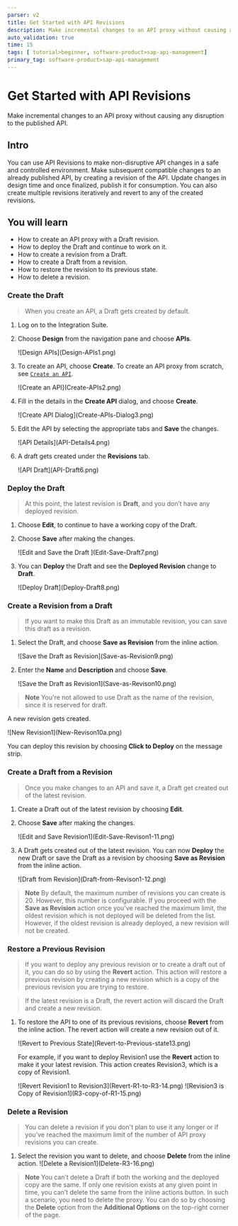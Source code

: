 ```yaml
---
parser: v2
title: Get Started with API Revisions
description: Make incremental changes to an API proxy without causing any disruption to the published API.
auto_validation: true
time: 15
tags: [ tutorial>beginner, software-product>sap-api-management]
primary_tag: software-product>sap-api-management
---
```


# Get Started with API Revisions

<!-- description --> Make incremental changes to an API proxy without causing any disruption to the published API.

## Intro
You can use API Revisions to make non-disruptive API changes in a safe and controlled environment. Make subsequent compatible changes to an already published API, by creating a revision of the API. Update changes in design time and once finalized, publish it for consumption. You can also create multiple revisions iteratively and revert to any of the created revisions.


## You will learn
  - How to create an API proxy with a Draft revision.
  - How to deploy the Draft and continue to work on it.
  - How to create a revision from a Draft.
  - How to create a Draft from a revision.
  - How to restore the revision to its previous state.
  - How to delete a revision.


### Create the Draft

>When you create an API, a Draft gets created by default.


1. Log on to the Integration Suite.

2. Choose **Design** from the navigation pane and choose **APIs**.
   <!-- border -->![Design APIs](Design-APIs1.png)

3. To create an API, choose **Create**.
   To create an API proxy from scratch, see [`Create an API`](https://help.sap.com/docs/sap-api-management/sap-api-management/create-api?version=Cloud).
   <!-- border -->![Create an API](Create-APIs2.png)
   
4. Fill in the details in the **Create API** dialog, and choose **Create**.
   <!-- border -->![Create API Dialog](Create-APIs-Dialog3.png)

5. Edit the API by selecting the appropriate tabs and **Save** the changes.
   <!-- border -->![API Details](API-Details4.png)

6. A draft gets created under the **Revisions** tab.
   <!-- border -->![API Draft](API-Draft6.png)
    

### Deploy the Draft

>At this point, the latest revision is **Draft**, and you don’t have any deployed revision.
        

1. Choose **Edit**, to continue to have a working copy of the Draft.

2. Choose **Save** after making the changes.
   <!-- border -->![Edit and Save the Draft ](Edit-Save-Draft7.png)

3. You can **Deploy** the Draft and see the **Deployed Revision** change to **Draft**.
   <!-- border -->![Deploy Draft](Deploy-Draft8.png)

  
### Create a Revision from a Draft
 
>If you want to make this Draft as an immutable revision, you can save this draft as a revision.
      

1. Select the Draft, and choose **Save as Revision** from the inline action.
   <!-- border -->![Save the Draft as Revision](Save-as-Revision9.png)

          
2. Enter the **Name** and **Description** and choose **Save**. 
   <!-- border -->![Save the Draft as Revision1](Save-as-Revison10.png)

>**Note** You're not allowed to use Draft as the name of the revision, since it is reserved for draft.

   A new revision gets created. 
   <!-- border -->![New Revision1](New-Revison10a.png)
   You can deploy this revision by choosing **Click to Deploy** on the message strip.
   

### Create a Draft from a Revision

> Once you make changes to an API and save it, a Draft get created out of the latest revision.

1. Create a Draft out of the latest revision by choosing **Edit**.

2. Choose **Save** after making the changes.
   <!-- border -->![Edit and Save Revision1](Edit-Save-Revison1-11.png)

3. A Draft gets created out of the latest revision. 
   You can now **Deploy** the new Draft or save the Draft as a revision by choosing **Save as Revision** from the inline action.
   <!-- border -->![Draft from Revision](Draft-from-Revison1-12.png)
 
>**Note** By default, the maximum number of revisions you can create is 20. However, this number is configurable. If you proceed with the **Save as Revision** action once you've reached the maximum limit, the oldest revision which is not deployed will be deleted from the list. However, if the oldest revision is already deployed, a new revision will not be created.
 
   
### Restore a Previous Revision

>If you want to deploy any previous revision or to create a draft out of it, you can do so by using the **Revert** action. This action will restore a previous revision by creating a new revision which is a copy of the previous revision you are trying to restore.

>If the latest revision is a Draft, the revert action will discard the Draft and create a new revision. 


1. To restore the API to one of its previous revisions, choose **Revert** from the inline action. 
   The revert action will create a new revision out of it.
   <!-- border -->![Revert to Previous State](Revert-to-Previous-state13.png)

   For example, if you want to deploy Revision1 use the **Revert** action to make it your latest revision. This action creates Revision3, which is a copy of Revision1.
   <!-- border -->![Revert Revision1 to Revision3](Revert-R1-to-R3-14.png)
   <!-- border -->![Revision3 is Copy of Revision1](R3-copy-of-R1-15.png)
    
    
### Delete a Revision
    
>You can delete a revision if you don't plan to use it any longer or if you've reached the maximum limit of the number of API proxy revisions you can create.

1. Select the revision you want to delete, and choose **Delete** from the inline action.
   <!-- border -->![Delete a Revision1](Delete-R3-16.png)

>**Note** You can’t delete a Draft if both the working and the deployed copy are the same. If only one revision exists at any given point in time, you can’t delete the same from the inline actions button. In such a scenario, you need to delete the proxy. You can do so by choosing the **Delete** option from the **Additional Options** on the top-right corner of the page.
    

